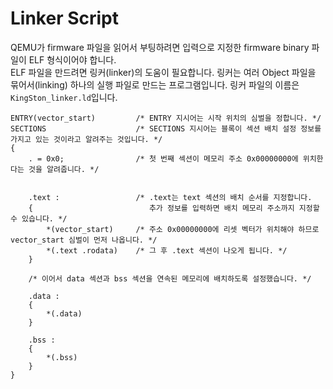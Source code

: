 # Linker Script

QEMU가 firmware 파일을 읽어서 부팅하려면 입력으로 지정한 firmware binary 파일이 ELF 형식이어야 합니다.  
ELF 파일을 만드려면 링커(linker)의 도움이 필요합니다. 링커는 여러 Object 파일을 묶어서(linking) 하나의 실행 파일로 만드는 프로그램입니다.
링커 파일의 이름은 `KingSton_linker.ld`입니다.

```ld
ENTRY(vector_start)         /* ENTRY 지시어는 시작 위치의 심벌을 정합니다. */
SECTIONS                    /* SECTIONS 지시어는 블록이 섹션 배치 설정 정보를 가지고 있는 것이라고 알려주는 것입니다. */
{
    . = 0x0;                /* 첫 번째 섹션이 메모리 주소 0x00000000에 위치한다는 것을 알려줍니다. */


    .text :                 /* .text는 text 섹션의 배치 순서를 지정합니다.
    {                          추가 정보를 입력하면 배치 메모리 주소까지 지정할 수 있습니다. */
        *(vector_start)     /* 주소 0x00000000에 리셋 벡터가 위치해야 하므로 vector_start 심벌이 먼저 나옵니다. */
        *(.text .rodata)    /* 그 후 .text 섹션이 나오게 됩니다. */
    }

    /* 이어서 data 섹션과 bss 섹션을 연속된 메모리에 배치하도록 설정했습니다. */

    .data :
    {
        *(.data)
    }

    .bss :
    {
        *(.bss)
    }
}
```
